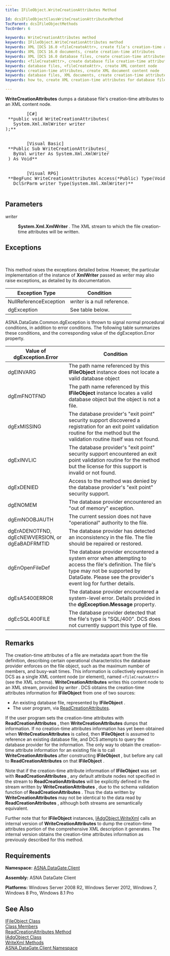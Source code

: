 ```yaml
---
title: IFileObject.WriteCreationAttributes Method

Id: dcsIFileObjectClassWriteCreationAttributesMethod
TocParent: dcsIFileObjectMethods
TocOrder: 6

keywords: WriteCreationAttributes method
keywords: IFileObject.WriteCreationAttributes method
keywords: XML [DCS 16.0 <fileCreateAttr>, create file's creation-time attributes
keywords: XML [DCS 16.0 documents, create creation-time attributes
keywords: XML [DCS 16.0 database files, create creation-time attributes
keywords: <fileCreateAttr>, create database file creation-time attributes from XML document
keywords: database files, <fileCreateAttr>, create XML content node
keywords: creation-time attributes, create XML document content node
keywords: database files, XML documents, create creation-time attributes
keywords: how to, create XML creation-time attributes for database file

---
```


**WriteCreationAttributes** dumps a database file's creation-time attributes to an XML content node.
<pre class="prettyprint">
        <span class="lang">[C#]</span>
 **public void WriteCreationAttributes(
   System.Xml.XmlWriter writer
);** 
      </pre>
<pre class="prettyprint">
        <span class="lang">[Visual Basic] </span>
 **Public Sub WriteCreationAttributes(_
   ByVal writer As System.Xml.XmlWriter<br /> ) As Void** 
      </pre>
<pre class="prettyprint">
        <span class="lang">[Visual RPG]</span>
 **BegFunc WriteCreationAttributes Access(*Public) Type(Void)<br />   DclSrParm writer Type(System.Xml.XmlWriter)** 
      </pre>

## Parameters

<dl>
        <dt />
</dl>

*writer* 
<dl>
        <dd>

**System.Xml.XmlWriter** . The XML stream to which the file creation-time attributes will be written.
</dd>
</dl>

## Exceptions

<br />

This method raises the exceptions detailed below. However, the particular implementation of the instance of **XmlWriter** passed as *writer* may also raise exceptions, as detailed by its documentation.
<br />



| Exception Type | Condition |
| ---- | ---- |
| NullReferenceException | *writer* is a null reference. |
| dgException | See table below. |



ASNA.DataGate.Common.dgException is thrown to signal normal procedural conditions, in addition to error conditions. The following table summarizes these conditions, and the corresponding value of the dgException.Error property.
<br />



| Value of dgException.Error | Condition |
| ---- | ---- |
| dgEINVARG | The path name referenced by this **IFileObject** instance does not locate a valid database object |
| dgEmFNOTFND | The path name referenced by this **IFileObject** instance locates a valid database object but the object is not a file. |
| dgExMISSING | The database provider's "exit point" security support discovered a registration for an exit point validation routine for the method but the validation routine itself was not found. |
| dgExINVLIC | The database provider's "exit point" security support encountered an exit point validation routine for the method but the license for this support is invalid or not found. |
| dgExDENIED | Access to the method was denied by the database provider's "exit point" security support. |
| dgENOMEM | The database provider encountered an "out of memory" exception. |
| dgEmNOOBJAUTH | The current session does not have "operational" authority to the file. |
| dgErADENOTFND, dgEcNEWVERSION, or dgEaBADFRMTID | The database provider has detected an inconsistency in the file. The file should be repaired or restored. |
| dgEnOpenFileDef | The database provider encountered a system error when attempting to access the file's definition. The file's type may not be supported by DataGate. Please see the provider's event log for further details. |
| dgEsAS400ERROR | The database provider encountered a system-level error. Details provided in the **dgException.Message** property. |
| dgEcSQL400FILE | The database provider detected that the file's type is "SQL/400". DCS does not currently support this type of file. |



## Remarks

The creation-time attributes of a file are metadata apart from the file definition, describing certain operational characteristics the database provider enforces on the file object, such as the maximum number of members, and busy-wait times. This information is collectively expressed in DCS as a single XML content node (or element), named <code>&lt;fileCreateAttr&gt;</code> (see the XML schema). **WriteCreationAttributes** writes this content node to an XML stream, provided by *writer* . DCS obtains the creation-time attributes information for **IFileObject** from one of two sources:

- An existing database file, represented by **IFileObject** .
- The user program, via [
							ReadCreationAttributes](ifile-object-class-read-creation-attributes-method.html).

If the user program sets the creation-time attributes with **ReadCreationAttributes** , then **WriteCreationAttributes** dumps that information. If no creation-time attributes information has yet been obtained when **WriteCreationAttributes** is called, then **IFileObject** is assumed to reference an existing database file, and DCS attempts to query the database provider for the information. The only way to obtain the creation-time attribute information for an existing file is to call **WriteCreationAttributes** after constructing **IFileObject** , but before any call to **ReadCreationAttributes** on that **IFileObject** .

Note that if the creation-time attribute information of **IFileObject** was set with **ReadCreationAttributes** , any default attribute nodes not specified in the stream to **ReadCreationAttributes** will be explicitly defined in the stream written by **WriteCreationAttributes** , due to the schema validation function of **ReadCreationAttributes** . Thus the data written by **WriteCreationAttributes** may not be identical to the data read by **ReadCreationAttributes** , although both streams are semantically equivalent.

Further note that for **IFileObject** instances, [ IAdgObject.WriteXml](iadg-object-class-write-xml-methods.html) calls an internal version of **WriteCreationAttributes** to dump the creation-time attributes portion of the comprehensive XML description it generates. The internal version obtains the creation-time attributes information as previously described for this method.
## Requirements

<span> **Namespace:** [ASNA.DataGate.Client](datagate-client-namespace.html) </span> 

<span> **Assembly:** ASNA DataGate Client</span> 

<span> **Platforms:** Windows Server 2008 R2, Windows Server 2012, Windows 7, Windows 8 Pro, Windows 8.1 Pro</span>
## See Also


[IFileObject Class](ifile-object-class.html)
      <br />
[Class Members](ifile-object-members.html)
      <br />
      [ReadCreationAttributes 
					Method](ifile-object-class-read-creation-attributes-method.html)
      <br />
[IAdgObject Class](iadg-object-class.html)
      <br />
[WriteXml Methods](iadg-object-class-write-xml-methods.html)
      <br />
[ASNA.DataGate.Client Namespace](datagate-client-namespace.html)

